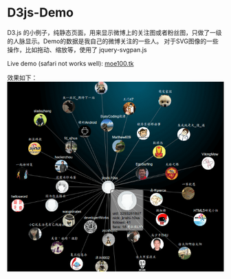 D3js-Demo
=========

D3.js 的小例子，纯静态页面，用来显示微博上的关注图或者粉丝图，只做了一级的人脉显示。Demo的数据是我自己的微博关注的一些人。
对于SVG图像的一些操作，比如拖动、缩放等，使用了 jquery-svgpan.js  

Live demo (safari not works well): [moe100.tk](http://moe100.tk)  


效果如下：  
[![ScreenShot](D3js-Demo.png)](https://github.com/weijinshi/D3js-Demo)
